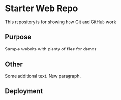 # Starter Web Repo

This repository is for showing how Git and GitHub work

## Purpose

Sample website with plenty of files for demos

## Other
Some additional text. 
New paragraph.

## Deployment